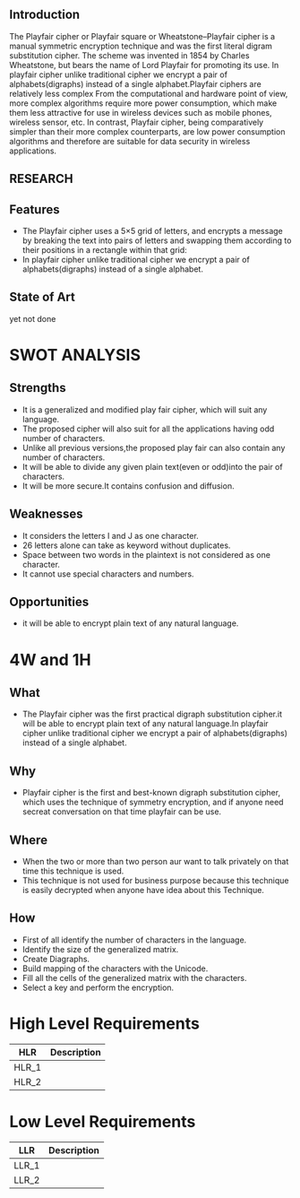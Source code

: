 ## Introduction

The Playfair cipher or Playfair square or Wheatstone–Playfair cipher is a manual symmetric encryption technique and was the first literal digram substitution cipher. The scheme was invented in 1854 by Charles Wheatstone, but bears the name of Lord Playfair for promoting its use. In playfair cipher unlike traditional cipher we encrypt a pair of alphabets(digraphs) instead of a single alphabet.Playfair  ciphers  are relatively  less  complex From  the  computational  and hardware point of view, more complex algorithms require more  power  consumption,  which  make  them  less attractive  for  use  in  wireless  devices  such  as  mobile phones, wireless sensor, etc. In contrast, Playfair cipher, being  comparatively  simpler  than  their  more  complex counterparts, are low power consumption algorithms and therefore  are  suitable  for  data  security  in  wireless applications.
## RESEARCH

## Features
- The Playfair cipher uses a 5×5 grid of letters, and encrypts a message by breaking the text into pairs of letters and swapping them according to their positions in a rectangle within that grid: 
- In playfair cipher unlike traditional cipher we encrypt a pair of alphabets(digraphs) instead of a single alphabet.
## State of Art
yet not done

# SWOT ANALYSIS

## Strengths
- It is a generalized and modified play fair cipher, which will suit any language.
- The proposed cipher will also suit for all the applications having odd number of characters.
- Unlike all previous versions,the proposed play fair can also contain any number of characters.  
- It will be able to divide any given plain text(even or odd)into the pair of characters.
- It will be more secure.It contains confusion and diffusion.
## Weaknesses
- It considers the letters I and J as one character. 
- 26  letters  alone  can  take  as  keyword  without duplicates.  
- Space between two words in the plaintext is not considered as one character.
- It cannot use special characters and numbers.
## Opportunities
- it will be able to encrypt plain text of any natural language.
# 4W and 1H
## What
- The Playfair cipher was the first practical digraph substitution cipher.it will be able to encrypt plain text of any natural language.In playfair cipher unlike traditional       cipher we encrypt a pair of alphabets(digraphs) instead of a single alphabet.
## Why
- Playfair cipher is the first and best-known digraph substitution cipher, which uses the technique of symmetry encryption, and if anyone need secreat conversation on that time 
  playfair can be use.

## Where
- When the two or more than two person aur want to talk privately on that time this technique is used. 
- This technique is not used for business purpose because this technique is easily decrypted when anyone have idea about this Technique.  
## How
- First of all identify the number of characters in the language.
- Identify the  size  of  the  generalized  matrix. 
- Create Diagraphs.
- Build  mapping  of  the  characters  with  the Unicode.
- Fill all the cells  of  the generalized matrix  with the characters.
- Select a key and perform the encryption.

# High Level Requirements
|HLR|      Description  |
|------|  --------------|
|HLR_1|                 |
|HLR_2|                 |

# Low Level Requirements
|LLR|      Description |
|------|  --------------|
|LLR_1|                 |
|LLR_2|                 |
